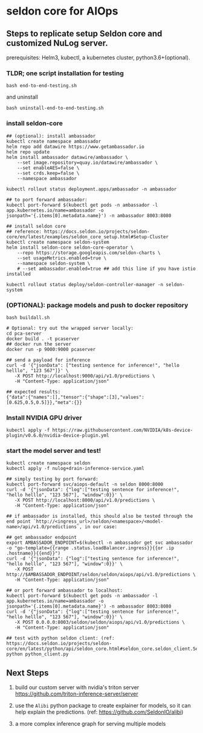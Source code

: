 # seldon core for AIOps

## Steps to replicate setup Seldon core and customized NuLog server.

prerequisites: Helm3, kubectl, a kubernetes cluster, python3.6+(optional).

### TLDR; one script installation for testing

```
bash end-to-end-testing.sh
```
and uninstall
```
bash uninstall-end-to-end-testing.sh
```

### install seldon-core
```
## (optional): install ambassador
kubectl create namespace ambassador
helm repo add datawire https://www.getambassador.io
helm repo update
helm install ambassador datawire/ambassador \
    --set image.repository=quay.io/datawire/ambassador \
    --set enableAES=false \
    --set crds.keep=false \
    --namespace ambassador

kubectl rollout status deployment.apps/ambassador -n ambassador

## to port forward ambassador:
kubectl port-forward $(kubectl get pods -n ambassador -l app.kubernetes.io/name=ambassador -o jsonpath='{.items[0].metadata.name}') -n ambassador 8003:8080
```
```
## install seldon core
## reference: https://docs.seldon.io/projects/seldon-core/en/latest/examples/seldon_core_setup.html#Setup-Cluster
kubectl create namespace seldon-system
helm install seldon-core seldon-core-operator \
    --repo https://storage.googleapis.com/seldon-charts \
    --set usageMetrics.enabled=true \
    --namespace seldon-system \
    # --set ambassador.enabled=true ## add this line if you have istio installed

kubectl rollout status deploy/seldon-controller-manager -n seldon-system
```

### (OPTIONAL): package models and push to docker repository
```## a bash script for build all
bash buildall.sh
```
```
# Optional: try out the wrapped server locally:
cd pca-server
docker build . -t pcaserver
## docker run the server
docker run -p 9000:9000 pcaserver

## send a payload for inference
curl -d '{"jsonData": ["testing sentence for inference!", "hello helllo", "123 567"]}' \
   -X POST http://localhost:9000/api/v1.0/predictions \
   -H "Content-Type: application/json"

## expected results:
{"data":{"names":[],"tensor":{"shape":[3],"values":[0.625,0.5,0.5]}},"meta":{}}
```

<!-- 3. update the configmap seldon-config in seldon-system, this tells it where to pull our new server image.
edit it directly (Aka what has been added):
```
kubectl edit  configmap seldon-config  -n seldon-system
<<<<<<< HEAD
# in predictor_servers, add this line at beginning
"PCASERVER":{"protocols":{"seldon":{"defaultImageVersion":"latest","image":"tybalex/pcaserver"}}},
# basically, PCASERVER is the name of our custom server, image is the image we've just pushed
``` -->

### Install NVIDIA GPU driver
`kubectl apply -f https://raw.githubusercontent.com/NVIDIA/k8s-device-plugin/v0.6.0/nvidia-device-plugin.yml`

### start the model server and test!
``` ## start model serve
kubectl create namespace seldon
kubectl apply -f nulog+drain-inference-service.yaml
```

``` ## test. ref: https://docs.seldon.io/projects/seldon-core/en/v1.1.0/workflow/serving.html#testing-your-model-on-kubernetes
## simply testing by port forward:
kubectl port-forward svc/aiops-default -n seldon 8000:8000
curl -d '{"jsonData": {"log":["testing sentence for inference!", "hello helllo", "123 567"], "window":0}}' \
   -X POST http://localhost:8000/api/v1.0/predictions \
   -H "Content-Type: application/json"

## if ambassador is installed, this should also be tested through the end point `http://<ingress_url>/seldon/<namespace>/<model-name>/api/v1.0/predictions`, in our case:

## get ambassador endpoint
export AMBASSADOR_ENDPOINT=$(kubectl -n ambassador get svc ambassador -o "go-template={{range .status.loadBalancer.ingress}}{{or .ip .hostname}}{{end}}")
curl -d '{"jsonData": {"log":["testing sentence for inference!", "hello helllo", "123 567"], "window":0}}' \
   -X POST http://$AMBASSADOR_ENDPOINT/seldon/seldon/aiops/api/v1.0/predictions \
   -H "Content-Type: application/json"

## or port forward ambassador to localhost:
kubectl port-forward $(kubectl get pods -n ambassador -l app.kubernetes.io/name=ambassador -o jsonpath='{.items[0].metadata.name}') -n ambassador 8003:8080
curl -d '{"jsonData": {"log":["testing sentence for inference!", "hello helllo", "123 567"], "window":0}}' \
   -X POST 0.0.0.0:8003/seldon/seldon/aiops/api/v1.0/predictions \
   -H "Content-Type: application/json"

## test with python seldon client: (ref: https://docs.seldon.io/projects/seldon-core/en/latest/python/api/seldon_core.html#seldon_core.seldon_client.SeldonClient)
python python_client.py
```

## Next Steps
1. build our custom server with nvidia's triton server https://github.com/triton-inference-server/server


3. use the `Alibi` python package to create explainer for models, so it can help explain the predictions. (ref: https://github.com/SeldonIO/alibi)

4. a more complex inference graph for serving multiple models

